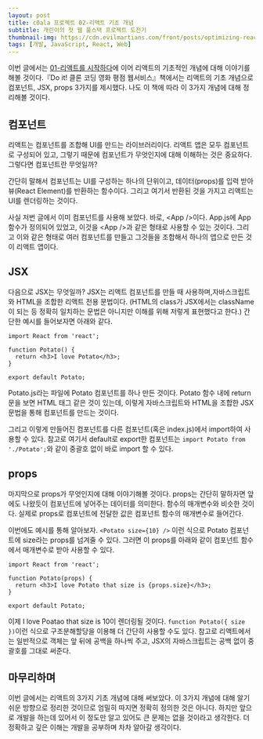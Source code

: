 ```yaml
---
layout: post
title: c0ala 프로젝트 02-리액트 기초 개념
subtitle: 개린이의 첫 웹 풀스택 프로젝트 도전기
thumbnail-img: https://cdn.evilmartians.com/front/posts/optimizing-react-virtual-dom-explained/cover-a1d5b40.png
tags: [개발, JavaScript, React, Web]
---
```


이번 글에서는 [01-리액트를 시작하다](https://scw3812.github.io/2021-01-17-c0ala-project-01/)에 이어 리액트의 
기초적인 개념에 대해 이야기를 해볼 것이다.『Do it! 클론 코딩 영화 평점 웹서비스』책에서는 리액트의 기초 개념으로 
컴포넌트, JSX, props 3가지를 제시했다. 나도 이 책에 따라 이 3가지 개념에 대해 정리해볼 것이다.

## 컴포넌트

리액트는 컴포넌트를 조합해 UI를 만드는 라이브러리이다. 리액트 앱은 모두 컴포넌트로 구성되어 있고, 그렇기 때문에
컴포넌트가 무엇인지에 대해 이해하는 것은 중요하다. 그렇다면 컴포넌트란 무엇일까?  

간단히 말해서 컴포넌트는 UI를 구성하는 하나의 단위이고, 데이터(props)를 입력 받아 뷰(React Element)를 반환하는
함수이다. 그리고 여기서 반환된 것을 가지고 리액트는 UI를 렌더링하는 것이다.  

사실 저번 글에서 이미 컴포넌트를 사용해 보았다. 바로, \<App /\>이다. App.js에 App 함수가 정의되어 있었고, 이것을
\<App /\>과 같은 형태로 사용할 수 있는 것이다. 그리고 이와 같은 형태로 여러 컴포넌트를 만들고 그것들을 조합해서
하나의 앱으로 만든 것이 리액트 앱이다.  

## JSX

다음으로 JSX는 무엇일까? JSX는 리액트 컴포넌트를 만들 때 사용하며,자바스크립트와 HTML을 조합한 리액트 전용 문법이다.
(HTML의 class가 JSX에서는 className이 되는 등 정확히 일치하는 문법은 아니지만 이해를 위해 저렇게 표현했다고 한다.) 
간단한 예시를 들어보자면 아래와 같다.

```
import React from 'react';

function Potato() {
  return <h3>I love Potato</h3>;
}

export default Potato;
```

Potato.js라는 파일에 Potato 컴포넌트를 하나 만든 것이다. Potato 함수 내에 return문을 보면 HTML 태그 같은 것이 있는데,
이렇게 자바스크립트와 HTML을 조합한 JSX 문법을 통해 컴포넌트를 만드는 것이다.  

그리고 이렇게 만들어진 컴포넌트를 다른 컴포넌트(혹은 index.js)에서 import하여 사용할 수 있다. 참고로 여기서 default로 
export한 컴포넌트는 `import Potato from './Potato';`와 같이 중괄호 없이 바로 import 할 수 있다. 

## props

마지막으로 props가 무엇인지에 대해 이야기해볼 것이다. props는 간단히 말하자면 앞에도 나왔듯이 컴포넌트에 넣어주는 데이터를
의미한다. 함수의 매개변수와 비슷한 것이다. 실제로 props로 컴포넌트에 전달한 값은 컴포넌트 함수의 매개변수로 들어간다.  

이번에도 예시를 통해 알아보자. `<Potato size={10} />` 이런 식으로 Potato 컴포넌트에 size라는 props를 넘겨줄 수 있다.
그러면 이 props를 아래와 같이 컴포넌트 함수에서 매개변수로 받아 사용할 수 있다.

```
import React from 'react';

function Potato(props) {
  return <h3>I love Potato that size is {props.size}</h3>;
}

export default Potato;
```
이제 I love Poatao that size is 10이 렌더링될 것이다. `function Potato({ size })`이런 식으로 구조분해할당을 이용해
더 간단히 사용할 수도 있다. 참고로 리액트에서는 일반적으로 객체는 앞 뒤에 공백을 하나씩 주고, JSX의 자바스크립트는 공백
없이 중괄호를 그대로 써준다.

## 마무리하며

이번 글에서는 리액트의 3가지 기초 개념에 대해 써보았다. 이 3가지 개념에 대해 알기 쉬운 방향으로 정리한 것이므로
엄밀히 따지면 정확히 정의한 것은 아니다. 하지만 앞으로 개발을 하는데 있어서 이 정도만 알고 있어도 큰 문제는 없을 
것이라고 생각한다. 더 정확하고 깊은 이해는 개발을 공부하며 차차 알아갈 생각이다.
